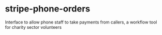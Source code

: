 # stripe-phone-orders
Interface to allow phone staff to take payments from callers, a workflow tool for charity sector volunteers

